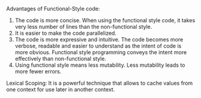 Advantages of Functional-Style code:
1. The code is more concise. When using the functional style code, it takes very less number of lines 
   than the non-functional style.
2. It is easier to make the code parallelized.
3. The code is more expressive and intuitive. The code becomes more verbose, readable and easier to understand 
   as the intent of code is more obvious. Functional style programming conveys the intent more effectively than 
   non-functional style. 
4. Using functional style means less mutability. Less mutability leads to more fewer errors.    


Lexical Scoping:
    It is a powerful technique that allows to cache values from one context for use later 
    in another context.
